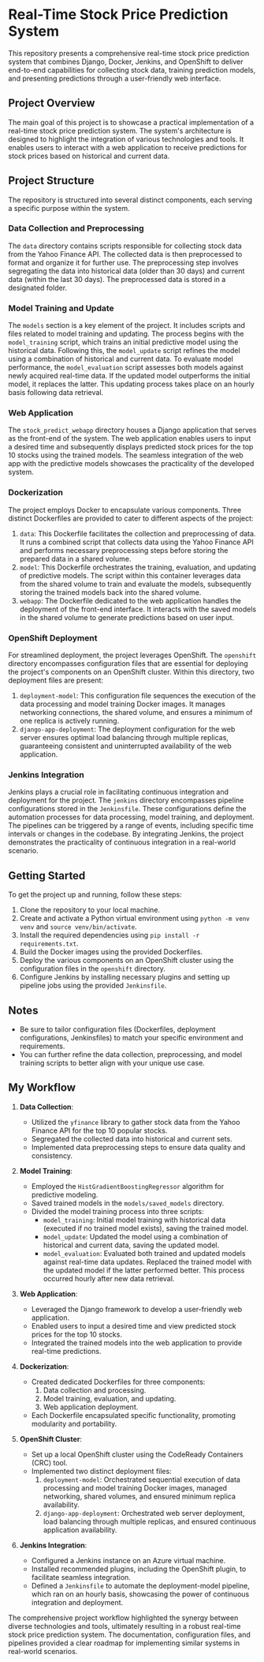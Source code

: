# Real-Time Stock Price Prediction System

This repository presents a comprehensive real-time stock price prediction system that combines Django, Docker, Jenkins, and OpenShift to deliver end-to-end capabilities for collecting stock data, training prediction models, and presenting predictions through a user-friendly web interface.

## Project Overview

The main goal of this project is to showcase a practical implementation of a real-time stock price prediction system. The system's architecture is designed to highlight the integration of various technologies and tools. It enables users to interact with a web application to receive predictions for stock prices based on historical and current data.

## Project Structure

The repository is structured into several distinct components, each serving a specific purpose within the system.

### Data Collection and Preprocessing

The `data` directory contains scripts responsible for collecting stock data from the Yahoo Finance API. The collected data is then preprocessed to format and organize it for further use. The preprocessing step involves segregating the data into historical data (older than 30 days) and current data (within the last 30 days). The preprocessed data is stored in a designated folder.

### Model Training and Update

The `models` section is a key element of the project. It includes scripts and files related to model training and updating. The process begins with the `model_training` script, which trains an initial predictive model using the historical data. Following this, the `model_update` script refines the model using a combination of historical and current data. To evaluate model performance, the `model_evaluation` script assesses both models against newly acquired real-time data. If the updated model outperforms the initial model, it replaces the latter. This updating process takes place on an hourly basis following data retrieval.

### Web Application

The `stock_predict_webapp` directory houses a Django application that serves as the front-end of the system. The web application enables users to input a desired time and subsequently displays predicted stock prices for the top 10 stocks using the trained models. The seamless integration of the web app with the predictive models showcases the practicality of the developed system.

### Dockerization

The project employs Docker to encapsulate various components. Three distinct Dockerfiles are provided to cater to different aspects of the project:

1. `data`: This Dockerfile facilitates the collection and preprocessing of data. It runs a combined script that collects data using the Yahoo Finance API and performs necessary preprocessing steps before storing the prepared data in a shared volume.
2. `model`: This Dockerfile orchestrates the training, evaluation, and updating of predictive models. The script within this container leverages data from the shared volume to train and evaluate the models, subsequently storing the trained models back into the shared volume.
3. `webapp`: The Dockerfile dedicated to the web application handles the deployment of the front-end interface. It interacts with the saved models in the shared volume to generate predictions based on user input.

### OpenShift Deployment

For streamlined deployment, the project leverages OpenShift. The `openshift` directory encompasses configuration files that are essential for deploying the project's components on an OpenShift cluster. Within this directory, two deployment files are present:

1. `deployment-model`: This configuration file sequences the execution of the data processing and model training Docker images. It manages networking connections, the shared volume, and ensures a minimum of one replica is actively running.
2. `django-app-deployment`: The deployment configuration for the web server ensures optimal load balancing through multiple replicas, guaranteeing consistent and uninterrupted availability of the web application.

### Jenkins Integration

Jenkins plays a crucial role in facilitating continuous integration and deployment for the project. The `jenkins` directory encompasses pipeline configurations stored in the `Jenkinsfile`. These configurations define the automation processes for data processing, model training, and deployment. The pipelines can be triggered by a range of events, including specific time intervals or changes in the codebase. By integrating Jenkins, the project demonstrates the practicality of continuous integration in a real-world scenario.

## Getting Started

To get the project up and running, follow these steps:

1. Clone the repository to your local machine.
2. Create and activate a Python virtual environment using `python -m venv venv` and `source venv/bin/activate`.
3. Install the required dependencies using `pip install -r requirements.txt`.
4. Build the Docker images using the provided Dockerfiles.
5. Deploy the various components on an OpenShift cluster using the configuration files in the `openshift` directory.
6. Configure Jenkins by installing necessary plugins and setting up pipeline jobs using the provided `Jenkinsfile`.

## Notes

- Be sure to tailor configuration files (Dockerfiles, deployment configurations, Jenkinsfiles) to match your specific environment and requirements.
- You can further refine the data collection, preprocessing, and model training scripts to better align with your unique use case.

## My Workflow

1. **Data Collection**:
   - Utilized the `yfinance` library to gather stock data from the Yahoo Finance API for the top 10 popular stocks.
   - Segregated the collected data into historical and current sets.
   - Implemented data preprocessing steps to ensure data quality and consistency.

2. **Model Training**:
   - Employed the `HistGradientBoostingRegressor` algorithm for predictive modeling.
   - Saved trained models in the `models/saved_models` directory.
   - Divided the model training process into three scripts:
     - `model_training`: Initial model training with historical data (executed if no trained model exists), saving the trained model.
     - `model_update`: Updated the model using a combination of historical and current data, saving the updated model.
     - `model_evaluation`: Evaluated both trained and updated models against real-time data updates. Replaced the trained model with the updated model if the latter performed better. This process occurred hourly after new data retrieval.

3. **Web Application**:
   - Leveraged the Django framework to develop a user-friendly web application.
   - Enabled users to input a desired time and view predicted stock prices for the top 10 stocks.
   - Integrated the trained models into the web application to provide real-time predictions.

4. **Dockerization**:
   - Created dedicated Dockerfiles for three components:
     1. Data collection and processing.
     2. Model training, evaluation, and updating.
     3. Web application deployment.
   - Each Dockerfile encapsulated specific functionality, promoting modularity and portability.

5. **OpenShift Cluster**:
   - Set up a local OpenShift cluster using the CodeReady Containers (CRC) tool.
   - Implemented two distinct deployment files:
     1. `deployment-model`: Orchestrated sequential execution of data processing and model training Docker images, managed networking, shared volumes, and ensured minimum replica availability.
     2. `django-app-deployment`: Orchestrated web server deployment, load balancing through multiple replicas, and ensured continuous application availability.

6. **Jenkins Integration**:
   - Configured a Jenkins instance on an Azure virtual machine.
   - Installed recommended plugins, including the OpenShift plugin, to facilitate seamless integration.
   - Defined a `Jenkinsfile` to automate the deployment-model pipeline, which ran on an hourly basis, showcasing the power of continuous integration and deployment.

The comprehensive project workflow highlighted the synergy between diverse technologies and tools, ultimately resulting in a robust real-time stock price prediction system. The documentation, configuration files, and pipelines provided a clear roadmap for implementing similar systems in real-world scenarios.
